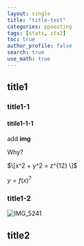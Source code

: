 ```yaml
---
layout: single
title: "title-test"
categories: ppoosting
tags: [stats, sta2]
toc: true
author_profile: false
search: true
use_math: true
---
```


## title1

### title1-1

#### titile1-1-1

add **img**

Why?

$\[x^2 + y^2 = z^{12} \]$

$y=f(x)^7$

### title1-2

![IMG_5241]({{site.url}}/images/2024-03-02-posting_test/IMG_5241.jpg)

## 

## title2





